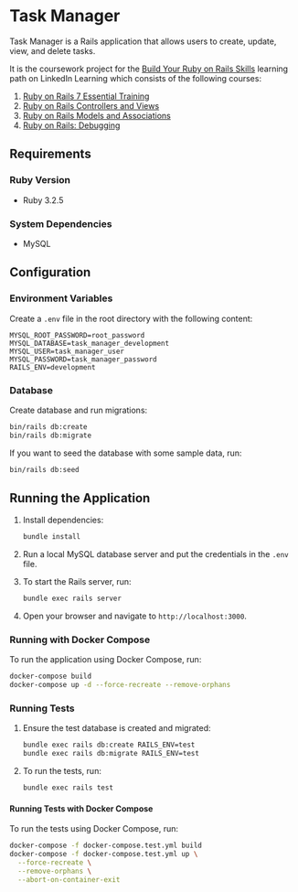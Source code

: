 # Task Manager

Task Manager is a Rails application that allows users to create, update, view, and delete tasks.

It is the coursework project for the [Build Your Ruby on Rails Skills](https://www.linkedin.com/learning/paths/build-your-ruby-on-rails-skills?u=2115305) learning path on LinkedIn Learning which consists of the following courses:

1. [Ruby on Rails 7 Essential Training](https://www.linkedin.com/learning/ruby-on-rails-7-essential-training)
2. [Ruby on Rails Controllers and Views](https://www.linkedin.com/learning/ruby-on-rails-controllers-and-views)
3. [Ruby on Rails Models and Associations](https://www.linkedin.com/learning/ruby-on-rails-models-and-associations)
4. [Ruby on Rails: Debugging](https://www.linkedin.com/learning/ruby-on-rails-debugging)

## Requirements

### Ruby Version

- Ruby 3.2.5

### System Dependencies

- MySQL

## Configuration

### Environment Variables

Create a `.env` file in the root directory with the following content:

```env
MYSQL_ROOT_PASSWORD=root_password
MYSQL_DATABASE=task_manager_development
MYSQL_USER=task_manager_user
MYSQL_PASSWORD=task_manager_password
RAILS_ENV=development
```

### Database

Create database and run migrations:

```bash
bin/rails db:create
bin/rails db:migrate
```

If you want to seed the database with some sample data, run:

```bash
bin/rails db:seed
```

## Running the Application

1. Install dependencies:

    ```bash
    bundle install
    ```

2. Run a local MySQL database server and put the credentials in the `.env` file.

3. To start the Rails server, run:

    ```bash
    bundle exec rails server
    ```

4. Open your browser and navigate to `http://localhost:3000`.

### Running with Docker Compose

To run the application using Docker Compose, run:

```bash
docker-compose build
docker-compose up -d --force-recreate --remove-orphans
```

### Running Tests

1. Ensure the test database is created and migrated:

    ```bash
    bundle exec rails db:create RAILS_ENV=test
    bundle exec rails db:migrate RAILS_ENV=test
    ```

2. To run the tests, run:

    ```bash
    bundle exec rails test
    ```

#### Running Tests with Docker Compose

To run the tests using Docker Compose, run:

```bash
docker-compose -f docker-compose.test.yml build
docker-compose -f docker-compose.test.yml up \
  --force-recreate \
  --remove-orphans \
  --abort-on-container-exit
```
